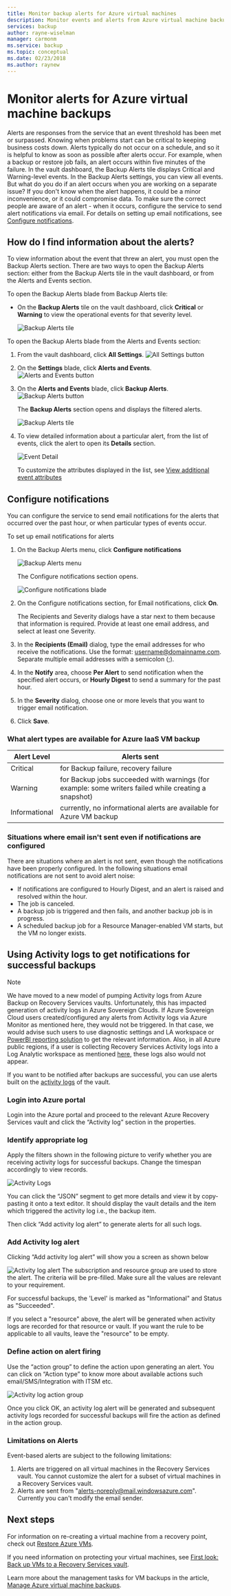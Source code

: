 ```yaml
---
title: Monitor backup alerts for Azure virtual machines
description: Monitor events and alerts from Azure virtual machine backup jobs. Send email based on alerts.
services: backup
author: rayne-wiselman
manager: carmonm
ms.service: backup
ms.topic: conceptual
ms.date: 02/23/2018
ms.author: raynew
---
```

# Monitor alerts for Azure virtual machine backups

Alerts are responses from the service that an event threshold has been met or surpassed. Knowing when problems start can be critical to keeping business costs down. Alerts typically do not occur on a schedule, and so it is helpful to know as soon as possible after alerts occur. For example, when a backup or restore job fails, an alert occurs within five minutes of the failure. In the vault dashboard, the Backup Alerts tile displays Critical and Warning-level events. In the Backup Alerts settings, you can view all events. But what do you do if an alert occurs when you are working on a separate issue? If you don't know when the alert happens, it could be a minor inconvenience, or it could compromise data. To make sure the correct people are aware of an alert - when it occurs, configure the service to send alert notifications via email. For details on setting up email notifications, see [Configure notifications](backup-azure-monitor-vms.md#configure-notifications).

## How do I find information about the alerts?

To view information about the event that threw an alert, you must open the Backup Alerts section. There are two ways to open the Backup Alerts section: either from the Backup Alerts tile in the vault dashboard, or from the Alerts and Events section.

To open the Backup Alerts blade from Backup Alerts tile:

* On the **Backup Alerts** tile on the vault dashboard, click **Critical** or **Warning** to view the operational events for that severity level.

    ![Backup Alerts tile](./media/backup-azure-monitor-vms/backup-alerts-tile.png)

To open the Backup Alerts blade from the Alerts and Events section:

1. From the vault dashboard, click **All Settings**. ![All Settings button](./media/backup-azure-monitor-vms/all-settings-button.png)
2. On the **Settings** blade, click **Alerts and Events**. ![Alerts and Events button](./media/backup-azure-monitor-vms/alerts-and-events-button.png)
3. On the **Alerts and Events** blade, click **Backup Alerts**. ![Backup Alerts button](./media/backup-azure-monitor-vms/backup-alerts.png)

    The **Backup Alerts** section opens and displays the filtered alerts.

    ![Backup Alerts tile](./media/backup-azure-monitor-vms/backup-alerts-critical.png)
4. To view detailed information about a particular alert, from the list of events, click the alert to open its **Details** section.

    ![Event Detail](./media/backup-azure-monitor-vms/audit-logs-event-detail.png)

    To customize the attributes displayed in the list, see [View additional event attributes](backup-azure-monitor-vms.md#view-additional-event-attributes)

## Configure notifications

 You can configure the service to send email notifications for the alerts that occurred over the past hour, or when particular types of events occur.

To set up email notifications for alerts

1. On the Backup Alerts menu, click **Configure notifications**

    ![Backup Alerts menu](./media/backup-azure-monitor-vms/backup-alerts-menu.png)

    The Configure notifications section opens.

    ![Configure notifications blade](./media/backup-azure-monitor-vms/configure-notifications.png)
2. On the Configure notifications section, for Email notifications, click **On**.

    The Recipients and Severity dialogs have a star next to them because that information is required. Provide at least one email address, and select at least one Severity.
3. In the **Recipients (Email)** dialog, type the email addresses for who receive the notifications. Use the format: username@domainname.com. Separate multiple email addresses with a semicolon (;).
4. In the **Notify** area, choose **Per Alert** to send notification when the specified alert occurs, or **Hourly Digest** to send a summary for the past hour.
5. In the **Severity** dialog, choose one or more levels that you want to trigger email notification.
6. Click **Save**.

### What alert types are available for Azure IaaS VM backup

   | Alert Level | Alerts sent |
   | --- | --- |
   | Critical | for Backup failure, recovery failure |
   | Warning | for Backup jobs succeeded with warnings (for example: some writers failed while creating a snapshot) |
   | Informational | currently, no informational alerts are available for Azure VM backup |

### Situations where email isn't sent even if notifications are configured

There are situations where an alert is not sent, even though the notifications have been properly configured. In the following situations email notifications are not sent to avoid alert noise:

* If notifications are configured to Hourly Digest, and an alert is raised and resolved within the hour.
* The job is canceled.
* A backup job is triggered and then fails, and another backup job is in progress.
* A scheduled backup job for a Resource Manager-enabled VM starts, but the VM no longer exists.

## Using Activity logs to get notifications for successful backups

> [!NOTE]
> We have moved to a new model of pumping Activity logs from Azure Backup on Recovery Services vaults. Unfortunately, this has impacted generation of activity logs in Azure Sovereign Clouds. If Azure Sovereign Cloud users created/configured any alerts from Activity logs via Azure Monitor as mentioned here, they would not be triggered. In that case, we would advise such users to use diagnostic settings and LA workspace or [PowerBI reporting solution](backup-azure-configure-reports.md) to get the relevant information. Also, in all Azure public regions, if a user is collecting Recovery Services Activity logs into a Log Analytic workspace as mentioned [here](https://docs.microsoft.com/azure/log-analytics/log-analytics-activity), these logs also would not appear.

If you want to be notified after backups are successful, you can use alerts built on the [activity logs](https://docs.microsoft.com/azure/azure-resource-manager/resource-group-audit) of the vault.

### Login into Azure portal

Login into the Azure portal and proceed to the relevant Azure Recovery Services vault and click the “Activity log” section in the properties.

### Identify appropriate log

Apply the filters shown in the following picture to verify whether you are receiving activity logs for successful backups. Change the timespan accordingly to view records.

![Activity Logs](./media/backup-azure-monitor-vms/activity-logs-identify.png)

You can click the “JSON” segment to get more details and view it by copy-pasting it onto a text editor. It should display the vault details and the item which triggered the activity log i.e., the backup item.

Then click “Add activity log alert” to generate alerts for all such logs.

### Add Activity log alert

Clicking “Add activity log alert” will show you a screen as shown below

![Activity log alert](./media/backup-azure-monitor-vms/activity-logs-alerts-successful.png)
The subscription and resource group are used to store the alert. The criteria will be pre-filled. Make sure all the values are relevant to your requirement.

For successful backups, the 'Level' is marked as "Informational" and Status as "Succeeded".

If you select a "resource" above, the alert will be generated when activity logs are recorded for that resource or vault. If you want the rule to be applicable to all vaults, leave the "resource" to be empty.

### Define action on alert firing

Use the “action group” to define the action upon generating an alert. You can click on “Action type” to know more about available actions such email/SMS/Integration with ITSM etc.

![Activity log action group](./media/backup-azure-monitor-vms/activity-logs-alerts-action-group.png)

Once you click OK, an activity log alert will be generated and subsequent activity logs recorded for successful backups will fire the action as defined in the action group.

### Limitations on Alerts

Event-based alerts are subject to the following limitations:

1. Alerts are triggered on all virtual machines in the Recovery Services vault. You cannot customize the alert for a subset of virtual machines in a Recovery Services vault.
2. Alerts are sent from "alerts-noreply@mail.windowsazure.com". Currently you can't modify the email sender.

## Next steps

For information on re-creating a virtual machine from a recovery point, check out [Restore Azure VMs](backup-azure-arm-restore-vms.md).

If you need information on protecting your virtual machines, see [First look: Back up VMs to a Recovery Services vault](backup-azure-vms-first-look-arm.md).

Learn more about the management tasks for VM backups in the article, [Manage Azure virtual machine backups](backup-azure-manage-vms.md).
